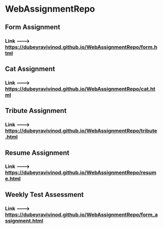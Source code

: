 ﻿# WebAssignmentRepo
 ## Form Assignment
 ### Link ---> https://dubeyravivinod.github.io/WebAssignmentRepo/form.html

 ## Cat Assignment
 ### Link ---> https://dubeyravivinod.github.io/WebAssignmentRepo/cat.html

 ## Tribute Assignment
 ### Link ---> https://dubeyravivinod.github.io/WebAssignmentRepo/tribute.html

 ## Resume Assignment
 ### Link ---> https://dubeyravivinod.github.io/WebAssignmentRepo/resume.html
 
 ## Weekly Test Assessment
 ### Link ---> https://dubeyravivinod.github.io/WebAssignmentRepo/form_assignment.html
